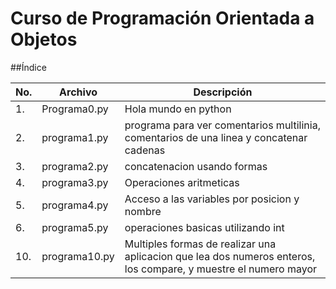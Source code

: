 # Curso de Programación Orientada a Objetos

##Índice

|No.|Archivo|Descripción|
|--|--|--|
|1.|Programa0.py|Hola mundo en python|
|2.|programa1.py|programa para ver comentarios multilinia, comentarios de una linea y concatenar cadenas|
|3.|programa2.py|concatenacion usando formas|
|4.|programa3.py|Operaciones aritmeticas 
|5.|programa4.py|Acceso a las variables por posicion y nombre|
|6.|programa5.py|operaciones basicas utilizando int|
|10.|programa10.py|Multiples formas de realizar una aplicacion que lea dos numeros enteros, los compare, y muestre el numero mayor|